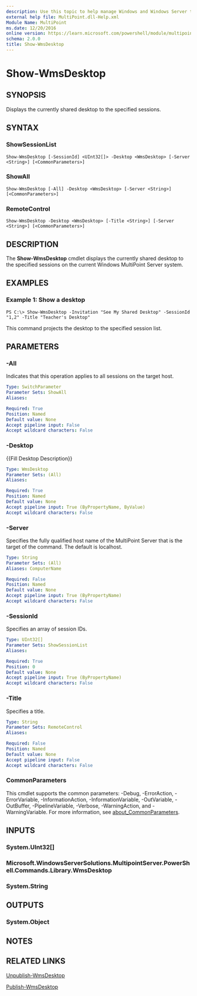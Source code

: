 ```yaml
---
description: Use this topic to help manage Windows and Windows Server technologies with Windows PowerShell.
external help file: MultiPoint.dll-Help.xml
Module Name: MultiPoint
ms.date: 12/20/2016
online version: https://learn.microsoft.com/powershell/module/multipoint/show-wmsdesktop?view=windowsserver2022-ps&wt.mc_id=ps-gethelp
schema: 2.0.0
title: Show-WmsDesktop
---
```


# Show-WmsDesktop

## SYNOPSIS
Displays the currently shared desktop to the specified sessions.

## SYNTAX

### ShowSessionList
```
Show-WmsDesktop [-SessionId] <UInt32[]> -Desktop <WmsDesktop> [-Server <String>] [<CommonParameters>]
```

### ShowAll
```
Show-WmsDesktop [-All] -Desktop <WmsDesktop> [-Server <String>] [<CommonParameters>]
```

### RemoteControl
```
Show-WmsDesktop -Desktop <WmsDesktop> [-Title <String>] [-Server <String>] [<CommonParameters>]
```

## DESCRIPTION
The **Show-WmsDesktop** cmdlet displays the currently shared desktop to the specified sessions on the current Windows MultiPoint Server system.

## EXAMPLES

### Example 1: Show a desktop
```
PS C:\> Show-WmsDesktop -Invitation "See My Shared Desktop" -SessionId "1,2" -Title "Teacher's Desktop"
```

This command projects the desktop to the specified session list.

## PARAMETERS

### -All
Indicates that this operation applies to all sessions on the target host.

```yaml
Type: SwitchParameter
Parameter Sets: ShowAll
Aliases: 

Required: True
Position: Named
Default value: None
Accept pipeline input: False
Accept wildcard characters: False
```

### -Desktop
{{Fill Desktop Description}}

```yaml
Type: WmsDesktop
Parameter Sets: (All)
Aliases: 

Required: True
Position: Named
Default value: None
Accept pipeline input: True (ByPropertyName, ByValue)
Accept wildcard characters: False
```

### -Server
Specifies the fully qualified host name of the MultiPoint Server that is the target of the command.
The default is localhost.

```yaml
Type: String
Parameter Sets: (All)
Aliases: ComputerName

Required: False
Position: Named
Default value: None
Accept pipeline input: True (ByPropertyName)
Accept wildcard characters: False
```

### -SessionId
Specifies an array of session IDs.

```yaml
Type: UInt32[]
Parameter Sets: ShowSessionList
Aliases: 

Required: True
Position: 0
Default value: None
Accept pipeline input: True (ByPropertyName)
Accept wildcard characters: False
```

### -Title
Specifies a title.

```yaml
Type: String
Parameter Sets: RemoteControl
Aliases: 

Required: False
Position: Named
Default value: None
Accept pipeline input: False
Accept wildcard characters: False
```

### CommonParameters
This cmdlet supports the common parameters: -Debug, -ErrorAction, -ErrorVariable, -InformationAction, -InformationVariable, -OutVariable, -OutBuffer, -PipelineVariable, -Verbose, -WarningAction, and -WarningVariable. For more information, see [about_CommonParameters](https://go.microsoft.com/fwlink/?LinkID=113216).

## INPUTS

### System.UInt32[]

### Microsoft.WindowsServerSolutions.MultipointServer.PowerShell.Commands.Library.WmsDesktop

### System.String

## OUTPUTS

### System.Object

## NOTES

## RELATED LINKS

[Unpublish-WmsDesktop](./Unpublish-WmsDesktop.md)

[Publish-WmsDesktop](./Publish-WmsDesktop.md)

